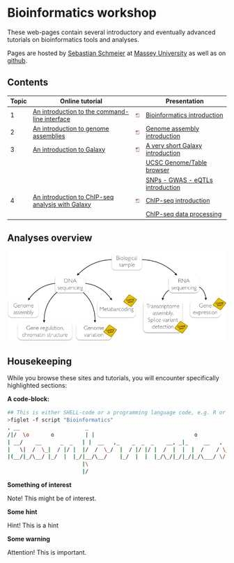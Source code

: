 # Bioinformatics workshop
These web-pages contain several introductory and eventually advanced tutorials on bioinformatics tools and analyses.

Pages are hosted by [Sebastian Schmeier](http://compbio.massey.ac.nz/schmeier) at [Massey University](http://compbio.massey.ac.nz/courses/bioinf-workshop/) as well as on [github](http://sschmeier.github.io/bioinf-workshop/).

## Contents

| Topic | Online tutorial |   | Presentation |
|-------|-----------------|:-:|--------------|
| 1 | [An introduction to the command-line interface](cli/index.md) | [![](data/pdf_small.png)](cli/doc/AnIntroductionToTheCLI_sschmeier.pdf) | [Bioinformatics introduction](http://dx.doi.org/10.6084/m9.figshare.1506799) |
| 2 | [An introduction to genome assemblies](genome-assembly/index.md) | [![](data/pdf_small.png)](genome-assembly/doc/GenomeAssembly_sschmeier.pdf) | [ Genome assembly introduction](http://dx.doi.org/10.6084/m9.figshare.1506793) |
| 3 | [An introduction to Galaxy](galaxy-intro/index.md) | [![](data/pdf_small.png)](galaxy-intro/doc/AnIntroductionToGalaxy_sschmeier.pdf) | [A very short Galaxy introduction](http://dx.doi.org/10.6084/m9.figshare.1537481) |
|  |  |  | [UCSC Genome/Table browser](http://dx.doi.org/10.6084/m9.figshare.1537482) |
|  |  |  | [SNPs - GWAS - eQTLs introduction](http://dx.doi.org/10.6084/m9.figshare.1515026) |
| 4 | [An introduction to ChIP-seq analysis with Galaxy](galaxy-chipseq/index.md) | [![](data/pdf_small.png)](galaxy-chipseq/doc/Galaxy-ChIPseq-Introduction_sschmeier.pdf) | [ChIP-seq introduction ](http://dx.doi.org/10.6084/m9.figshare.1545468) |
|  |  |  | [ChIP-seq data processing](http://dx.doi.org/10.6084/m9.figshare.1554130) |

## Analyses overview

![Overview](data/WorkshopOverview.jpg)

## Housekeeping
While you browse these sites and tutorials, you will encounter specifically highlighted sections:

**A code-block:**

```bash
## This is either SHELL-code or a programming language code, e.g. R or python
>figlet -f script "Bioinformatics"
, __                     _
/|/  \o       o          | |                                o
| __/    __      _  _   | |  __   ,_    _  _  _    __, _|_     __   ,
|   \|  /  \_|  / |/ |  |/  /  \_/  |  / |/ |/ |  /  |  |  |  /    / \_
|(__/|_/\__/ |_/  |  |_/|__/\__/    |_/  |  |  |_/\_/|_/|_/|_/\___/ \/
                        |\
                        |/
```

**Something of interest**

Note! This might be of interest.

**Some hint**

Hint! This is a hint

**Some warning**

Attention! This is important.

